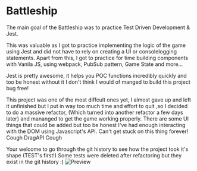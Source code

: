 # Battleship

The main goal of the Battleship was to practice Test Driven Development & Jest.

This was valuable as I got to practice implementing the logic of the game using Jest and did not have to rely on creating a UI or 
consolelogging statements. Apart from this, I got to practice for time building components with Vanila JS, using webpack, PubSub pattern, Game State and more... 

Jest is pretty awesome, it helps you POC functions incredibly quickly and too be honest without it I don't think I would of manged to build this project bug free! 

This project was one of the most diffcult ones yet, I almost gave up and left it unfinished but I put in way too much time and effort to quit ,so I decided to do a massive refactor, (Which turned into another refactor a few days later) and mananged to get the game working properly. 
There are some UI things that could be added but too be honest I've had enough interacting with the DOM using Javascript's API.
Can't get stuck on this thing forever! Cough DragAPI Cough 

Your welcome to go through the git history to see how the project took it's shape (TEST's first!) 
Some tests were deleted after refactoring but they exist in the git history :)
![Preview](https://user-images.githubusercontent.com/36157647/188649599-fab76cfd-b434-47d2-9d00-1b8eabc4f60c.png)
